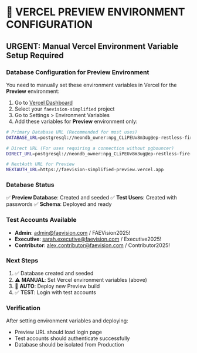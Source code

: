 # 🔧 VERCEL PREVIEW ENVIRONMENT CONFIGURATION

## URGENT: Manual Vercel Environment Variable Setup Required

### Database Configuration for Preview Environment

You need to manually set these environment variables in Vercel for the **Preview** environment:

1. Go to [Vercel Dashboard](https://vercel.com/dashboard)
2. Select your `faevision-simplified` project
3. Go to Settings > Environment Variables
4. Add these variables for **Preview** environment only:

```bash
# Primary Database URL (Recommended for most uses)
DATABASE_URL=postgresql://neondb_owner:npg_CLiPEUv8m3ug@ep-restless-fire-aek6ogsh-pooler.c-2.us-east-2.aws.neon.tech/neondb?sslmode=require

# Direct URL (For uses requiring a connection without pgbouncer)
DIRECT_URL=postgresql://neondb_owner:npg_CLiPEUv8m3ug@ep-restless-fire-aek6ogsh.c-2.us-east-2.aws.neon.tech/neondb?sslmode=require

# NextAuth URL for Preview
NEXTAUTH_URL=https://faevision-simplified-preview.vercel.app
```

### Database Status

✅ **Preview Database**: Created and seeded
✅ **Test Users**: Created with passwords
✅ **Schema**: Deployed and ready

### Test Accounts Available

- **Admin**: admin@faevision.com / FAEVision2025!
- **Executive**: sarah.executive@faevision.com / Executive2025!
- **Contributor**: alex.contributor@faevision.com / Contributor2025!

### Next Steps

1. ✅ Database created and seeded
2. ⚠️ **MANUAL**: Set Vercel environment variables (above)
3. 🚀 **AUTO**: Deploy new Preview build
4. ✅ **TEST**: Login with test accounts

### Verification

After setting environment variables and deploying:

- Preview URL should load login page
- Test accounts should authenticate successfully
- Database should be isolated from Production
